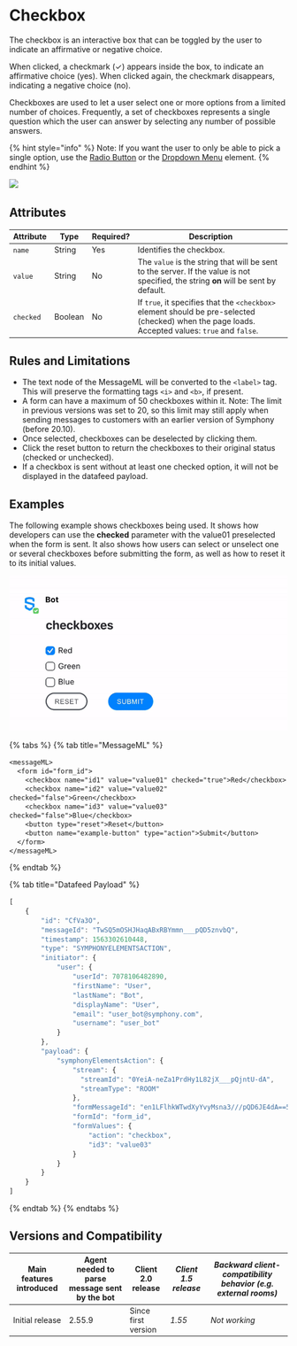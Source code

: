 # Checkbox

The checkbox is an interactive box that can be toggled by the user to indicate an affirmative or negative choice.

When clicked, a checkmark (✓) appears inside the box, to indicate an affirmative choice (yes). When clicked again, the checkmark disappears, indicating a negative choice (no).

Checkboxes are used to let a user select one or more options from a limited number of choices. Frequently, a set of checkboxes represents a single question which the user can answer by selecting any number of possible answers.

{% hint style="info" %}
Note: If you want the user to only be able to pick a single option, use the [Radio Button](radio-button.md) or the [Dropdown Menu](dropdown-menu.md) element.
{% endhint %}

![](../../../../.gitbook/assets/elements\_checkboxes\_2.0.png)

## Attributes

| Attribute | Type    | Required? | Description                                                                                                                                      |
| --------- | ------- | --------- | ------------------------------------------------------------------------------------------------------------------------------------------------ |
| `name`    | String  | Yes       | Identifies the checkbox.                                                                                                                         |
| `value`   | String  | No        | The `value` is the string that will be sent to the server. If the value is not specified, the string **on** will be sent by default.             |
| `checked` | Boolean | No        | If `true`, it specifies that the `<checkbox>` element should be pre-selected (checked) when the page loads. Accepted values: `true` and `false`. |

## Rules and Limitations

* The text node of the MessageML will be converted to the `<label>` tag. This will preserve the formatting tags `<i>` and `<b>`, if present.
* A form can have a maximum of 50 checkboxes within it. Note: The limit in previous versions was set to 20, so this limit may still apply when sending messages to customers with an earlier version of Symphony (before 20.10).
* Once selected, checkboxes can be deselected by clicking them.
* Click the reset button to return the checkboxes to their original status (checked or unchecked).
* If a checkbox is sent without at least one checked option, it will not be displayed in the datafeed payload.

## Examples

The following example shows checkboxes being used. It shows how developers can use the **checked** parameter with the value01 preselected when the form is sent. It also shows how users can select or unselect one or several checkboxes before submitting the form, as well as how to reset it to its initial values.

![](../../../../.gitbook/assets/checkboxes-20.9.gif)

{% tabs %}
{% tab title="MessageML" %}
```markup
<messageML>
  <form id="form_id">
    <checkbox name="id1" value="value01" checked="true">Red</checkbox>
    <checkbox name="id2" value="value02" checked="false">Green</checkbox>
    <checkbox name="id3" value="value03" checked="false">Blue</checkbox>
    <button type="reset">Reset</button>
    <button name="example-button" type="action">Submit</button>    
  </form>
</messageML>
```
{% endtab %}

{% tab title="Datafeed Payload" %}
```javascript
[
    {
        "id": "CfVa3O",
        "messageId": "TwSQ5mOSHJHaqABxRBYmmn___pQD5znvbQ",
        "timestamp": 1563302610448,
        "type": "SYMPHONYELEMENTSACTION",
        "initiator": {
            "user": {
                "userId": 7078106482890,
                "firstName": "User",
                "lastName": "Bot",
                "displayName": "User",
                "email": "user_bot@symphony.com",
                "username": "user_bot"
            }
        },
        "payload": {
            "symphonyElementsAction": {
                "stream": {
                  "streamId": "0YeiA-neZa1PrdHy1L82jX___pQjntU-dA",
                  "streamType": "ROOM"
                },
                "formMessageId": "en1LFlhkWTwdXyYvyMsna3///pQD6JE4dA==5856",
                "formId": "form_id",
                "formValues": {
                    "action": "checkbox",
                    "id3": "value03"
                }
            }
        }
    }
]
```
{% endtab %}
{% endtabs %}

## Versions and Compatibility

| Main features introduced | Agent needed to parse message sent by the bot | Client 2.0 release  | _Client 1.5 release_ | _Backward client-compatibility behavior (e.g. external rooms)_ |
| ------------------------ | --------------------------------------------- | ------------------- | -------------------- | -------------------------------------------------------------- |
| Initial release          | 2.55.9                                        | Since first version | _1.55_               | _Not working_                                                  |
